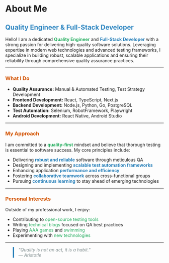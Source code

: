 # About Me

## <span style="color:#2E86C1;">Quality Engineer & Full-Stack Developer</span>

Hello! I am a dedicated <span style="color:#27AE60; font-weight:bold;">Quality Engineer</span> and <span style="color:#2980B9; font-weight:bold;">Full-Stack Developer</span> with a strong passion for delivering high-quality software solutions. Leveraging expertise in modern web technologies and advanced testing frameworks, I specialize in building robust, scalable applications and ensuring their reliability through comprehensive quality assurance practices.

---

### <span style="color:#D35400;">What I Do</span>

- <strong>Quality Assurance:</strong> Manual & Automated Testing, Test Strategy Development
- <strong>Frontend Development:</strong> React, TypeScript, Next.js
- <strong>Backend Development:</strong> Node.js, Python, Go, PostgreSQL
- <strong>Test Automation:</strong> Selenium, RobotFramework, Playwright
- <strong>Android Development:</strong> React Native, Android Studio

---

### <span style="color:#D35400;">My Approach</span>

I am committed to a <span style="font-weight:bold; color:#27AE60;">quality-first</span> mindset and believe that thorough testing is essential to software success. My core principles include:

- Delivering <span style="color:#2980B9; font-weight:bold;">robust and reliable</span> software through meticulous QA
- Designing and implementing <span style="color:#2980B9; font-weight:bold;">scalable test automation frameworks</span>
- Enhancing application <span style="color:#2980B9; font-weight:bold;">performance and efficiency</span>
- Fostering <span style="color:#2980B9; font-weight:bold;">collaborative teamwork</span> across cross-functional groups
- Pursuing <span style="color:#2980B9; font-weight:bold;">continuous learning</span> to stay ahead of emerging technologies

---

### <span style="color:#D35400;">Personal Interests</span>

Outside of my professional work, I enjoy:

- Contributing to <span style="color:#27AE60;">open-source testing tools</span>
- Writing <span style="color:#27AE60;">technical blogs</span> focused on QA best practices
- Playing <span style="color:#27AE60;">AAA games</span> and <span style="color:#27AE60;">swimming</span>
- Experimenting with <span style="color:#27AE60;">new technologies</span>

---

<blockquote style="font-style: italic; color: #7F8C8D; border-left: 4px solid #2980B9; padding-left: 1em;">
"Quality is not an act, it is a habit."  
<br>— Aristotle
</blockquote>
